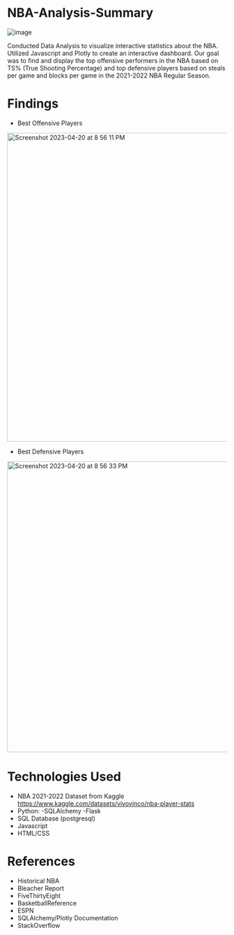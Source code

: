 # NBA-Analysis-Summary

![image](https://user-images.githubusercontent.com/119978382/233523512-71b8f72c-4813-459f-bbc4-cd5c7d42cbc8.png)

Conducted Data Analysis to visualize interactive statistics about the NBA. Utilized Javascript and Plotly to create an interactive dashboard. Our goal was to find and display the top offensive performers in the NBA based on TS% (True Shooting Percentage) and top defensive players based on steals per game and blocks per game in the 2021-2022 NBA Regular Season. 

# Findings 
* Best Offensive Players
<img width="707" alt="Screenshot 2023-04-20 at 8 56 11 PM" src="https://user-images.githubusercontent.com/119978382/233524204-3792a1fa-9bd4-453f-a401-98474ffecfc2.png">

* Best Defensive Players
<img width="666" alt="Screenshot 2023-04-20 at 8 56 33 PM" src="https://user-images.githubusercontent.com/119978382/233524262-1ee848d1-552c-4b20-a5c8-e4a581efbe6c.png">

# Technologies Used
* NBA 2021-2022 Dataset from Kaggle https://www.kaggle.com/datasets/vivovinco/nba-player-stats
* Python:
 -SQLAlchemy
 -Flask
* SQL Database (postgresql)
* Javascript
* HTML/CSS

# References 
* Historical NBA
* Bleacher Report
* FiveThirtyEight
* BasketballReference
* ESPN
* SQLAlchemy/Plotly Documentation
* StackOverflow
